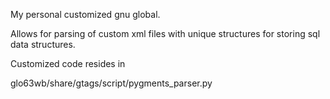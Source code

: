 My personal customized gnu global.

Allows for parsing of custom xml files with unique structures for storing sql data structures.

Customized code resides in

glo63wb/share/gtags/script/pygments_parser.py
